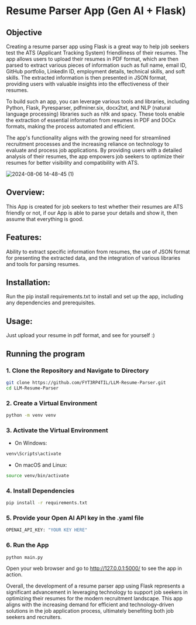 # Resume Parser App (Gen AI + Flask)

## Objective

Creating a resume parser app using Flask is a great way to help job seekers test the ATS (Applicant Tracking System) friendliness of their resumes. The app allows users to upload their resumes in PDF format, which are then parsed to extract various pieces of information such as full name, email ID, GitHub portfolio, LinkedIn ID, employment details, technical skills, and soft skills. The extracted information is then presented in JSON format, providing users with valuable insights into the effectiveness of their resumes.

To build such an app, you can leverage various tools and libraries, including Python, Flask, Pyresparser, pdfminer.six, docx2txt, and NLP (natural language processing) libraries such as nltk and spacy. These tools enable the extraction of essential information from resumes in PDF and DOCx formats, making the process automated and efficient.

The app's functionality aligns with the growing need for streamlined recruitment processes and the increasing reliance on technology to evaluate and process job applications. By providing users with a detailed analysis of their resumes, the app empowers job seekers to optimize their resumes for better visibility and compatibility with ATS.

![2024-08-06 14-48-45 (1)](https://github.com/user-attachments/assets/9d47a3c8-38a4-4eef-8a67-e00d349107cf)

## Overview: 
This App is created for job seekers to test whether their resumes are ATS friendly or not, if our App is able to parse your details and show it, then assume that everything is good.

## Features: 
Ability to extract specific information from resumes, the use of JSON format for presenting the extracted data, and the integration of various libraries and tools for parsing resumes.

## Installation: 
Run the pip install requirements.txt to install and set up the app, including any dependencies and prerequisites.

## Usage: 
Just upload your resume in pdf format, and see for yourself :)

## Running the program

### 1. Clone the Repository and Navigate to Directory

```bash
git clone https://github.com/FYT3RP4TIL/LLM-Resume-Parser.git
cd LLM-Resume-Parser
```

### 2. Create a Virtual Environment

```bash
python -m venv venv
```

### 3. Activate the Virtual Environment

- On Windows:
```bash
venv\Scripts\activate
```
- On macOS and Linux:
```bash
source venv/bin/activate
```
### 4. Install Dependencies
```bash
pip install -r requirements.txt
```
### 5. Provide your Open AI API key in the .yaml file
```bash
OPENAI_API_KEY: "YOUR KEY HERE"
```

### 6. Run the App
```bash
python main.py
```
Open your web browser and go to http://127.0.0.1:5000/ to see the app in action.

    
Overall, the development of a resume parser app using Flask represents a significant advancement in leveraging technology to support job seekers in optimizing their resumes for the modern recruitment landscape. This app aligns with the increasing demand for efficient and technology-driven solutions in the job application process, ultimately benefiting both job seekers and recruiters.
